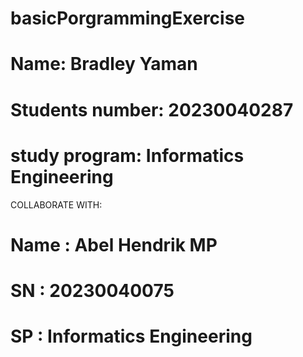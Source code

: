 # basicPorgrammingExercise
# Name: Bradley Yaman
# Students number: 20230040287
# study program: Informatics Engineering 
COLLABORATE WITH:
# Name : Abel Hendrik MP 
# SN   : 20230040075
# SP   : Informatics Engineering 
